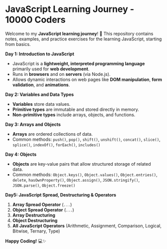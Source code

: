 # JavaScript Learning Journey - 10000 Coders

Welcome to my **JavaScript learning journey**! 🚀 This repository contains notes, examples, and practice exercises for the learning JavaScript, starting from basics.

**Day 1: Introduction to JavaScript**
- JavaScript is a **lightweight, interpreted programming language** primarily used for **web development**.
- Runs in **browsers** and on **servers** (via Node.js).
- Allows dynamic interactions on web pages like **DOM manipulation**, **form validation**, and **animations**.

**Day 2: Variables and Data Types**
- **Variables** store data values.
- **Primitive types** are immutable and stored directly in memory.
- **Non-primitive types** include arrays, objects, and functions.

 **Day 3: Arrays and Objects**
- **Arrays** are ordered collections of data.
- Common methods: `push()`, `pop()`, `shift()`, `unshift()`, `concat()`, `slice()`, `splice()`, `indexOf()`, `forEach()`, `includes()`

 **Day 4: Objects**
- **Objects** are key-value pairs that allow structured storage of related data.
- Common methods: `Object.keys()`, `Object.values()`, `Object.entries()`, `delete`, `hasOwnProperty()`, `Object.assign()`, `JSON.stringify()`, `JSON.parse()`, `Object.freeze()`

**Day5: JavaScript Spread, Destructuring & Operators**
1. **Array Spread Operator** (`...`)  
2. **Object Spread Operator** (`...`)  
3. **Array Destructuring**  
4. **Object Destructuring**  
5. **All JavaScript Operators** (Arithmetic, Assignment, Comparison, Logical, Bitwise, Ternary, Type)


**Happy Coding!** 💻✨
